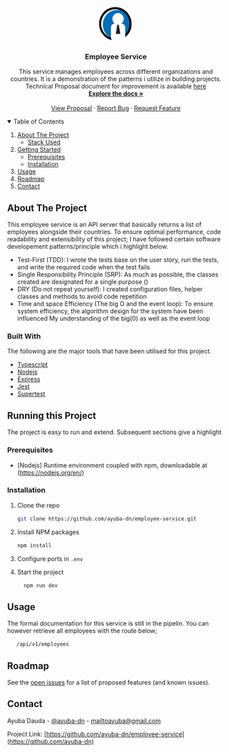 



<!-- PROJECT LOGO -->
<br />
<p align="center">
  <a href="https://github.com/ayuba-dn/employee-service">
    <img src="assets/images/logo.png" alt="Logo" width="80" height="80">
  </a>

  <h3 align="center">Employee Service</h3>

  <p align="center">
 This service manages employees across different organizations and countries. It is a demonstration of the patterns i utilize in building projects. Technical Proposal document for improvement is available <a href="https://docs.google.com/document/d/1NQAYiJfMpgfAQGixtT5ZST-BRoveKTAwoqVYh4KoXL0/edit?usp=sharing">here</a>
    <br />
    <a href="https://github.com/ayuba-dn/employee-service"><strong>Explore the docs »</strong></a>
    <br />
    <br />
    <a href="https://docs.google.com/document/d/1NQAYiJfMpgfAQGixtT5ZST-BRoveKTAwoqVYh4KoXL0/edit?usp=sharing">View Proposal</a>
    ·
    <a href="https://github.com/ayuba-dn/employee-service/issues">Report Bug</a>
    ·
    <a href="https://github.com/ayuba-dn/employee-service/issues">Request Feature</a>
  </p>
</p>



<!-- TABLE OF CONTENTS -->
<details open="open">
  <summary>Table of Contents</summary>
  <ol>
    <li>
      <a href="#about-the-project">About The Project</a>
      <ul>
        <li><a href="#built-with">Stack Used</a></li>
      </ul>
    </li>
    <li>
      <a href="#getting-started">Getting Started</a>
      <ul>
        <li><a href="#prerequisites">Prerequisites</a></li>
        <li><a href="#installation">Installation</a></li>
      </ul>
    </li>
    <li><a href="#usage">Usage</a></li>
    <li><a href="#roadmap">Roadmap</a></li>
    <li><a href="#contact">Contact</a></li>
  </ol>
</details>



<!-- ABOUT THE PROJECT -->
## About The Project

This employee service is an API server that basically returns a list of employees alongside their countries. To ensure optimal performance, code readability and extensibility of this project; I have followed certain software developement patterns/principle which i highlight below.

* Test-First (TDD): I wrote the tests base on the user story, run the tests, and write the required code when the test fails
* Single Responsibility Principle (SRP): As much as possible, the classes created are designated for a single purpose ()
* DRY (Do not repeat yourself): I created configuration files, helper classes and methods to avoid code repetition
* Time and space Efficiency (The big O and the event loop): To ensure system efficiency, the algorithm design for the system have been influenced My understanding of the big(0) as well as the event loop


### Built With

The following are the major tools that have been utilised for this project.
* [Typescript](https://www.typescriptlang.org)
* [Nodejs](https://nodejs.org/en/)
* [Express](https://expressjs.com)
* [Jest](https://jestjs.io/)
* [Supertest](https://www.npmjs.com/package/supertest)




<!-- GETTING STARTED -->
## Running this Project

The project is easy to run and extend. Subsequent sections give a highlight

### Prerequisites

* [Nodejs] Runtime environment coupled with npm, downloadable at (https://nodejs.org/en/)


### Installation

1. Clone the repo
   ```sh
   git clone https://github.com/ayuba-dn/employee-service.git
   ```
3. Install NPM packages
   ```sh
   npm install
   ```
4. Configure ports in `.env`
  
5. Start the project
   ```sh
     npm run dev
   ```


<!-- USAGE EXAMPLES -->
## Usage

The formal documentation for this service is still in the pipelin. You can however retrieve all employees with the route below;

```sh
   /api/v1/employees
   ```


<!-- ROADMAP -->
## Roadmap

See the [open issues](https://github.com/ayuba-dn/employee-service/issues) for a list of proposed features (and known issues).






<!-- CONTACT -->
## Contact

Ayuba Dauda - [@ayuba-dn](https://twitter.com/ayuba-dn) - mailtoayuba@gmail.com

Project Link: [https://github.com/ayuba-dn/employee-service](https://github.com/ayuba-dn)








